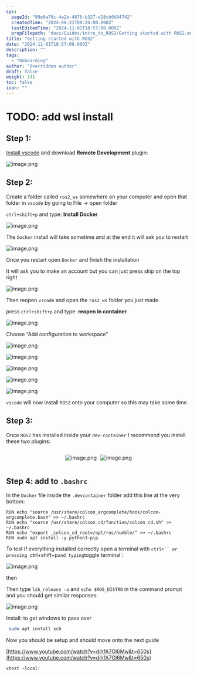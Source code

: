 ```yaml
---
sys:
  pageId: "89e0a78c-4e2b-4070-b327-d28cb0694742"
  createdTime: "2024-08-21T00:24:00.000Z"
  lastEditedTime: "2024-11-01T18:57:00.000Z"
  propFilepath: "docs/Guides/intro_to_ROS2/Getting started with ROS2.md"
title: "Getting started with ROS2"
date: "2024-11-01T18:57:00.000Z"
description: ""
tags:
  - "Onboarding"
author: "Overridden author"
draft: false
weight: 141
toc: false
icon: ""
---
```


# TODO: add wsl install

## Step 1:

[Install vscode](https://code.visualstudio.com/download) and download **Remote Development** plugin:

![image.png](https://prod-files-secure.s3.us-west-2.amazonaws.com/d518164a-d88e-44d1-a4ee-3adb3bd8bce0/efb52993-1881-4a40-b95e-6f020334f022/image.png?X-Amz-Algorithm=AWS4-HMAC-SHA256&X-Amz-Content-Sha256=UNSIGNED-PAYLOAD&X-Amz-Credential=ASIAZI2LB466U2JLZSB2%2F20250408%2Fus-west-2%2Fs3%2Faws4_request&X-Amz-Date=20250408T100922Z&X-Amz-Expires=3600&X-Amz-Security-Token=IQoJb3JpZ2luX2VjEPr%2F%2F%2F%2F%2F%2F%2F%2F%2F%2FwEaCXVzLXdlc3QtMiJHMEUCIQDTdcTgCmRCjmmK%2BSNlypTrKIrEFGQjJ6EBqH8MdIg9TQIgXKMvxoIgYdfCn2dI695ZS59hi9ABldT5uWfeIi9yACMq%2FwMIchAAGgw2Mzc0MjMxODM4MDUiDAJzuLHKbtctdQkTByrcA3vpjNtijLfUFy4G7MokUo6oImgE3nfiAQE5fZFDs6DS%2B0peuQYL96cDnYoQM%2BOtYu%2BTFaorVaxiQ0y44JMrb1M2lLLtR30X5S8CXH4GINNDnFd%2FZja7gSqUldJ5z%2ByWFzRDyKv%2F1l6DwwrvIJWGO0AISE%2FIs5z7vXxLN4%2FKQFpLRLqFa3oa5pPxbph4EsDHNthGLk7yVY%2FJdyTMjY2Y36VLeXj1qC0vZq%2F9bcsF4VFf9R0R4zqByxTWSuPtutcm7hRqFGDOTEcP97r4am2opTl%2BkjBuVo%2BeG64GuZ%2FGBxRqpunYQQGN0cp2bvLth0qVVY1K3LUjd%2BKOfO8%2FaGDYnpB2kXVR6xbqT9s0vym%2Blnu8S%2FOG7ukkMNTU4eYDx%2FzLqBmB7CyhH1mvRLWJLk1foFinavlKa3o7DaT1FLq5Zv0NJ8rwqu%2FT2FV9tIFWPrlpDN8jFqh%2FmIqOfOhwiWfbnWK%2BVHZxX8shfVnMxI%2B5c5Sq875kyG2WdyrRjFqP36QYBl717RaR9NZTVfIlrz81hE%2BvyE4b817JVz7PVUHV%2BlgQxSFqlGJXN0Ty7rYDgghBm6CG1aJQ%2FAS4bc2cveprreFWlUX89ukRCkh1FWLewHXBr33grBMfbQtnAH64MPPU078GOqUB7L0wuECPfva8ym9UoH2PeZ88l3x%2BriVs8%2Bwr10XVr4PP3hJL8AqS8VIlimnZjLr%2BQ8o%2FbHmO3VkOrh6EWshJ9LKfzZFgx2%2BY8QuyiR4LyBl0cVrlWV50uZPVGnt0OqOaGxJkPzuBV8msGqWXA6AXNYJU462LifRngQ%2BhJ6qm4EhEXhx3633CQDtrSk2wI8oeAvPuovAjs2hJUVldYp678FzdZsuv&X-Amz-Signature=23874bad696b6df8e9b71eee94003cfcbb8106b10b2f523d447b7e11385af79a&X-Amz-SignedHeaders=host&x-id=GetObject)

## Step 2:

Create a folder called `ros2_ws` somewhere on your computer and open that folder in `vscode` by going to File → open folder 

`ctrl+shift+p` and type: **Install Docker**

![image.png](https://prod-files-secure.s3.us-west-2.amazonaws.com/d518164a-d88e-44d1-a4ee-3adb3bd8bce0/2269dc0e-1cd5-47ff-bceb-c04ad9b2eab0/image.png?X-Amz-Algorithm=AWS4-HMAC-SHA256&X-Amz-Content-Sha256=UNSIGNED-PAYLOAD&X-Amz-Credential=ASIAZI2LB466U2JLZSB2%2F20250408%2Fus-west-2%2Fs3%2Faws4_request&X-Amz-Date=20250408T100921Z&X-Amz-Expires=3600&X-Amz-Security-Token=IQoJb3JpZ2luX2VjEPr%2F%2F%2F%2F%2F%2F%2F%2F%2F%2FwEaCXVzLXdlc3QtMiJHMEUCIQDTdcTgCmRCjmmK%2BSNlypTrKIrEFGQjJ6EBqH8MdIg9TQIgXKMvxoIgYdfCn2dI695ZS59hi9ABldT5uWfeIi9yACMq%2FwMIchAAGgw2Mzc0MjMxODM4MDUiDAJzuLHKbtctdQkTByrcA3vpjNtijLfUFy4G7MokUo6oImgE3nfiAQE5fZFDs6DS%2B0peuQYL96cDnYoQM%2BOtYu%2BTFaorVaxiQ0y44JMrb1M2lLLtR30X5S8CXH4GINNDnFd%2FZja7gSqUldJ5z%2ByWFzRDyKv%2F1l6DwwrvIJWGO0AISE%2FIs5z7vXxLN4%2FKQFpLRLqFa3oa5pPxbph4EsDHNthGLk7yVY%2FJdyTMjY2Y36VLeXj1qC0vZq%2F9bcsF4VFf9R0R4zqByxTWSuPtutcm7hRqFGDOTEcP97r4am2opTl%2BkjBuVo%2BeG64GuZ%2FGBxRqpunYQQGN0cp2bvLth0qVVY1K3LUjd%2BKOfO8%2FaGDYnpB2kXVR6xbqT9s0vym%2Blnu8S%2FOG7ukkMNTU4eYDx%2FzLqBmB7CyhH1mvRLWJLk1foFinavlKa3o7DaT1FLq5Zv0NJ8rwqu%2FT2FV9tIFWPrlpDN8jFqh%2FmIqOfOhwiWfbnWK%2BVHZxX8shfVnMxI%2B5c5Sq875kyG2WdyrRjFqP36QYBl717RaR9NZTVfIlrz81hE%2BvyE4b817JVz7PVUHV%2BlgQxSFqlGJXN0Ty7rYDgghBm6CG1aJQ%2FAS4bc2cveprreFWlUX89ukRCkh1FWLewHXBr33grBMfbQtnAH64MPPU078GOqUB7L0wuECPfva8ym9UoH2PeZ88l3x%2BriVs8%2Bwr10XVr4PP3hJL8AqS8VIlimnZjLr%2BQ8o%2FbHmO3VkOrh6EWshJ9LKfzZFgx2%2BY8QuyiR4LyBl0cVrlWV50uZPVGnt0OqOaGxJkPzuBV8msGqWXA6AXNYJU462LifRngQ%2BhJ6qm4EhEXhx3633CQDtrSk2wI8oeAvPuovAjs2hJUVldYp678FzdZsuv&X-Amz-Signature=5c9f51eed05473393d5b1d1f6dd5ac827c87b0e824c95fb00c1706d35dd7e0b8&X-Amz-SignedHeaders=host&x-id=GetObject)

The `Docker` install will take sometime and at the end it will ask you to restart

![image.png](https://prod-files-secure.s3.us-west-2.amazonaws.com/d518164a-d88e-44d1-a4ee-3adb3bd8bce0/ed233f78-be33-4b1f-b89c-9c346c0e961e/image.png?X-Amz-Algorithm=AWS4-HMAC-SHA256&X-Amz-Content-Sha256=UNSIGNED-PAYLOAD&X-Amz-Credential=ASIAZI2LB466U2JLZSB2%2F20250408%2Fus-west-2%2Fs3%2Faws4_request&X-Amz-Date=20250408T100921Z&X-Amz-Expires=3600&X-Amz-Security-Token=IQoJb3JpZ2luX2VjEPr%2F%2F%2F%2F%2F%2F%2F%2F%2F%2FwEaCXVzLXdlc3QtMiJHMEUCIQDTdcTgCmRCjmmK%2BSNlypTrKIrEFGQjJ6EBqH8MdIg9TQIgXKMvxoIgYdfCn2dI695ZS59hi9ABldT5uWfeIi9yACMq%2FwMIchAAGgw2Mzc0MjMxODM4MDUiDAJzuLHKbtctdQkTByrcA3vpjNtijLfUFy4G7MokUo6oImgE3nfiAQE5fZFDs6DS%2B0peuQYL96cDnYoQM%2BOtYu%2BTFaorVaxiQ0y44JMrb1M2lLLtR30X5S8CXH4GINNDnFd%2FZja7gSqUldJ5z%2ByWFzRDyKv%2F1l6DwwrvIJWGO0AISE%2FIs5z7vXxLN4%2FKQFpLRLqFa3oa5pPxbph4EsDHNthGLk7yVY%2FJdyTMjY2Y36VLeXj1qC0vZq%2F9bcsF4VFf9R0R4zqByxTWSuPtutcm7hRqFGDOTEcP97r4am2opTl%2BkjBuVo%2BeG64GuZ%2FGBxRqpunYQQGN0cp2bvLth0qVVY1K3LUjd%2BKOfO8%2FaGDYnpB2kXVR6xbqT9s0vym%2Blnu8S%2FOG7ukkMNTU4eYDx%2FzLqBmB7CyhH1mvRLWJLk1foFinavlKa3o7DaT1FLq5Zv0NJ8rwqu%2FT2FV9tIFWPrlpDN8jFqh%2FmIqOfOhwiWfbnWK%2BVHZxX8shfVnMxI%2B5c5Sq875kyG2WdyrRjFqP36QYBl717RaR9NZTVfIlrz81hE%2BvyE4b817JVz7PVUHV%2BlgQxSFqlGJXN0Ty7rYDgghBm6CG1aJQ%2FAS4bc2cveprreFWlUX89ukRCkh1FWLewHXBr33grBMfbQtnAH64MPPU078GOqUB7L0wuECPfva8ym9UoH2PeZ88l3x%2BriVs8%2Bwr10XVr4PP3hJL8AqS8VIlimnZjLr%2BQ8o%2FbHmO3VkOrh6EWshJ9LKfzZFgx2%2BY8QuyiR4LyBl0cVrlWV50uZPVGnt0OqOaGxJkPzuBV8msGqWXA6AXNYJU462LifRngQ%2BhJ6qm4EhEXhx3633CQDtrSk2wI8oeAvPuovAjs2hJUVldYp678FzdZsuv&X-Amz-Signature=10f70b291cf4ffb80683b3c8a06c7ababf8aef348658322480add7ee2bfca1ec&X-Amz-SignedHeaders=host&x-id=GetObject)

Once you restart open `Docker` and finish the installation

It will ask you to make an account but you can just press skip on the top right

![image.png](https://prod-files-secure.s3.us-west-2.amazonaws.com/d518164a-d88e-44d1-a4ee-3adb3bd8bce0/21010ad9-1659-4fd9-9f59-9932a09b2a3d/image.png?X-Amz-Algorithm=AWS4-HMAC-SHA256&X-Amz-Content-Sha256=UNSIGNED-PAYLOAD&X-Amz-Credential=ASIAZI2LB466U2JLZSB2%2F20250408%2Fus-west-2%2Fs3%2Faws4_request&X-Amz-Date=20250408T100921Z&X-Amz-Expires=3600&X-Amz-Security-Token=IQoJb3JpZ2luX2VjEPr%2F%2F%2F%2F%2F%2F%2F%2F%2F%2FwEaCXVzLXdlc3QtMiJHMEUCIQDTdcTgCmRCjmmK%2BSNlypTrKIrEFGQjJ6EBqH8MdIg9TQIgXKMvxoIgYdfCn2dI695ZS59hi9ABldT5uWfeIi9yACMq%2FwMIchAAGgw2Mzc0MjMxODM4MDUiDAJzuLHKbtctdQkTByrcA3vpjNtijLfUFy4G7MokUo6oImgE3nfiAQE5fZFDs6DS%2B0peuQYL96cDnYoQM%2BOtYu%2BTFaorVaxiQ0y44JMrb1M2lLLtR30X5S8CXH4GINNDnFd%2FZja7gSqUldJ5z%2ByWFzRDyKv%2F1l6DwwrvIJWGO0AISE%2FIs5z7vXxLN4%2FKQFpLRLqFa3oa5pPxbph4EsDHNthGLk7yVY%2FJdyTMjY2Y36VLeXj1qC0vZq%2F9bcsF4VFf9R0R4zqByxTWSuPtutcm7hRqFGDOTEcP97r4am2opTl%2BkjBuVo%2BeG64GuZ%2FGBxRqpunYQQGN0cp2bvLth0qVVY1K3LUjd%2BKOfO8%2FaGDYnpB2kXVR6xbqT9s0vym%2Blnu8S%2FOG7ukkMNTU4eYDx%2FzLqBmB7CyhH1mvRLWJLk1foFinavlKa3o7DaT1FLq5Zv0NJ8rwqu%2FT2FV9tIFWPrlpDN8jFqh%2FmIqOfOhwiWfbnWK%2BVHZxX8shfVnMxI%2B5c5Sq875kyG2WdyrRjFqP36QYBl717RaR9NZTVfIlrz81hE%2BvyE4b817JVz7PVUHV%2BlgQxSFqlGJXN0Ty7rYDgghBm6CG1aJQ%2FAS4bc2cveprreFWlUX89ukRCkh1FWLewHXBr33grBMfbQtnAH64MPPU078GOqUB7L0wuECPfva8ym9UoH2PeZ88l3x%2BriVs8%2Bwr10XVr4PP3hJL8AqS8VIlimnZjLr%2BQ8o%2FbHmO3VkOrh6EWshJ9LKfzZFgx2%2BY8QuyiR4LyBl0cVrlWV50uZPVGnt0OqOaGxJkPzuBV8msGqWXA6AXNYJU462LifRngQ%2BhJ6qm4EhEXhx3633CQDtrSk2wI8oeAvPuovAjs2hJUVldYp678FzdZsuv&X-Amz-Signature=f9906cc166d3bf53eec00e3818f9f1b82788409fbcb408a33182f2001f79dcf8&X-Amz-SignedHeaders=host&x-id=GetObject)

Then reopen `vscode` and open the `ros2_ws` folder you just made

press `ctrl+shift+p` and type: **reopen in container**

![image.png](https://prod-files-secure.s3.us-west-2.amazonaws.com/d518164a-d88e-44d1-a4ee-3adb3bd8bce0/4e93b8c2-41ad-488c-8095-c74205196118/image.png?X-Amz-Algorithm=AWS4-HMAC-SHA256&X-Amz-Content-Sha256=UNSIGNED-PAYLOAD&X-Amz-Credential=ASIAZI2LB466U2JLZSB2%2F20250408%2Fus-west-2%2Fs3%2Faws4_request&X-Amz-Date=20250408T100921Z&X-Amz-Expires=3600&X-Amz-Security-Token=IQoJb3JpZ2luX2VjEPr%2F%2F%2F%2F%2F%2F%2F%2F%2F%2FwEaCXVzLXdlc3QtMiJHMEUCIQDTdcTgCmRCjmmK%2BSNlypTrKIrEFGQjJ6EBqH8MdIg9TQIgXKMvxoIgYdfCn2dI695ZS59hi9ABldT5uWfeIi9yACMq%2FwMIchAAGgw2Mzc0MjMxODM4MDUiDAJzuLHKbtctdQkTByrcA3vpjNtijLfUFy4G7MokUo6oImgE3nfiAQE5fZFDs6DS%2B0peuQYL96cDnYoQM%2BOtYu%2BTFaorVaxiQ0y44JMrb1M2lLLtR30X5S8CXH4GINNDnFd%2FZja7gSqUldJ5z%2ByWFzRDyKv%2F1l6DwwrvIJWGO0AISE%2FIs5z7vXxLN4%2FKQFpLRLqFa3oa5pPxbph4EsDHNthGLk7yVY%2FJdyTMjY2Y36VLeXj1qC0vZq%2F9bcsF4VFf9R0R4zqByxTWSuPtutcm7hRqFGDOTEcP97r4am2opTl%2BkjBuVo%2BeG64GuZ%2FGBxRqpunYQQGN0cp2bvLth0qVVY1K3LUjd%2BKOfO8%2FaGDYnpB2kXVR6xbqT9s0vym%2Blnu8S%2FOG7ukkMNTU4eYDx%2FzLqBmB7CyhH1mvRLWJLk1foFinavlKa3o7DaT1FLq5Zv0NJ8rwqu%2FT2FV9tIFWPrlpDN8jFqh%2FmIqOfOhwiWfbnWK%2BVHZxX8shfVnMxI%2B5c5Sq875kyG2WdyrRjFqP36QYBl717RaR9NZTVfIlrz81hE%2BvyE4b817JVz7PVUHV%2BlgQxSFqlGJXN0Ty7rYDgghBm6CG1aJQ%2FAS4bc2cveprreFWlUX89ukRCkh1FWLewHXBr33grBMfbQtnAH64MPPU078GOqUB7L0wuECPfva8ym9UoH2PeZ88l3x%2BriVs8%2Bwr10XVr4PP3hJL8AqS8VIlimnZjLr%2BQ8o%2FbHmO3VkOrh6EWshJ9LKfzZFgx2%2BY8QuyiR4LyBl0cVrlWV50uZPVGnt0OqOaGxJkPzuBV8msGqWXA6AXNYJU462LifRngQ%2BhJ6qm4EhEXhx3633CQDtrSk2wI8oeAvPuovAjs2hJUVldYp678FzdZsuv&X-Amz-Signature=c52fef2877ea4d2405b571101a715a09d07cc133c5756a0ca90e2a4afe1f12a5&X-Amz-SignedHeaders=host&x-id=GetObject)

Choose “Add configuration to workspace”

![image.png](https://prod-files-secure.s3.us-west-2.amazonaws.com/d518164a-d88e-44d1-a4ee-3adb3bd8bce0/9560b282-5060-4989-ba37-97e7b2c22476/image.png?X-Amz-Algorithm=AWS4-HMAC-SHA256&X-Amz-Content-Sha256=UNSIGNED-PAYLOAD&X-Amz-Credential=ASIAZI2LB466U2JLZSB2%2F20250408%2Fus-west-2%2Fs3%2Faws4_request&X-Amz-Date=20250408T100921Z&X-Amz-Expires=3600&X-Amz-Security-Token=IQoJb3JpZ2luX2VjEPr%2F%2F%2F%2F%2F%2F%2F%2F%2F%2FwEaCXVzLXdlc3QtMiJHMEUCIQDTdcTgCmRCjmmK%2BSNlypTrKIrEFGQjJ6EBqH8MdIg9TQIgXKMvxoIgYdfCn2dI695ZS59hi9ABldT5uWfeIi9yACMq%2FwMIchAAGgw2Mzc0MjMxODM4MDUiDAJzuLHKbtctdQkTByrcA3vpjNtijLfUFy4G7MokUo6oImgE3nfiAQE5fZFDs6DS%2B0peuQYL96cDnYoQM%2BOtYu%2BTFaorVaxiQ0y44JMrb1M2lLLtR30X5S8CXH4GINNDnFd%2FZja7gSqUldJ5z%2ByWFzRDyKv%2F1l6DwwrvIJWGO0AISE%2FIs5z7vXxLN4%2FKQFpLRLqFa3oa5pPxbph4EsDHNthGLk7yVY%2FJdyTMjY2Y36VLeXj1qC0vZq%2F9bcsF4VFf9R0R4zqByxTWSuPtutcm7hRqFGDOTEcP97r4am2opTl%2BkjBuVo%2BeG64GuZ%2FGBxRqpunYQQGN0cp2bvLth0qVVY1K3LUjd%2BKOfO8%2FaGDYnpB2kXVR6xbqT9s0vym%2Blnu8S%2FOG7ukkMNTU4eYDx%2FzLqBmB7CyhH1mvRLWJLk1foFinavlKa3o7DaT1FLq5Zv0NJ8rwqu%2FT2FV9tIFWPrlpDN8jFqh%2FmIqOfOhwiWfbnWK%2BVHZxX8shfVnMxI%2B5c5Sq875kyG2WdyrRjFqP36QYBl717RaR9NZTVfIlrz81hE%2BvyE4b817JVz7PVUHV%2BlgQxSFqlGJXN0Ty7rYDgghBm6CG1aJQ%2FAS4bc2cveprreFWlUX89ukRCkh1FWLewHXBr33grBMfbQtnAH64MPPU078GOqUB7L0wuECPfva8ym9UoH2PeZ88l3x%2BriVs8%2Bwr10XVr4PP3hJL8AqS8VIlimnZjLr%2BQ8o%2FbHmO3VkOrh6EWshJ9LKfzZFgx2%2BY8QuyiR4LyBl0cVrlWV50uZPVGnt0OqOaGxJkPzuBV8msGqWXA6AXNYJU462LifRngQ%2BhJ6qm4EhEXhx3633CQDtrSk2wI8oeAvPuovAjs2hJUVldYp678FzdZsuv&X-Amz-Signature=4ead1c2d88b459def6d577487020c14327d68f85e3474189d8f308d0770c3de3&X-Amz-SignedHeaders=host&x-id=GetObject)

![image.png](https://prod-files-secure.s3.us-west-2.amazonaws.com/d518164a-d88e-44d1-a4ee-3adb3bd8bce0/2ee63f81-886b-48e8-a553-dc6e5eac99e4/image.png?X-Amz-Algorithm=AWS4-HMAC-SHA256&X-Amz-Content-Sha256=UNSIGNED-PAYLOAD&X-Amz-Credential=ASIAZI2LB466U2JLZSB2%2F20250408%2Fus-west-2%2Fs3%2Faws4_request&X-Amz-Date=20250408T100922Z&X-Amz-Expires=3600&X-Amz-Security-Token=IQoJb3JpZ2luX2VjEPr%2F%2F%2F%2F%2F%2F%2F%2F%2F%2FwEaCXVzLXdlc3QtMiJHMEUCIQDTdcTgCmRCjmmK%2BSNlypTrKIrEFGQjJ6EBqH8MdIg9TQIgXKMvxoIgYdfCn2dI695ZS59hi9ABldT5uWfeIi9yACMq%2FwMIchAAGgw2Mzc0MjMxODM4MDUiDAJzuLHKbtctdQkTByrcA3vpjNtijLfUFy4G7MokUo6oImgE3nfiAQE5fZFDs6DS%2B0peuQYL96cDnYoQM%2BOtYu%2BTFaorVaxiQ0y44JMrb1M2lLLtR30X5S8CXH4GINNDnFd%2FZja7gSqUldJ5z%2ByWFzRDyKv%2F1l6DwwrvIJWGO0AISE%2FIs5z7vXxLN4%2FKQFpLRLqFa3oa5pPxbph4EsDHNthGLk7yVY%2FJdyTMjY2Y36VLeXj1qC0vZq%2F9bcsF4VFf9R0R4zqByxTWSuPtutcm7hRqFGDOTEcP97r4am2opTl%2BkjBuVo%2BeG64GuZ%2FGBxRqpunYQQGN0cp2bvLth0qVVY1K3LUjd%2BKOfO8%2FaGDYnpB2kXVR6xbqT9s0vym%2Blnu8S%2FOG7ukkMNTU4eYDx%2FzLqBmB7CyhH1mvRLWJLk1foFinavlKa3o7DaT1FLq5Zv0NJ8rwqu%2FT2FV9tIFWPrlpDN8jFqh%2FmIqOfOhwiWfbnWK%2BVHZxX8shfVnMxI%2B5c5Sq875kyG2WdyrRjFqP36QYBl717RaR9NZTVfIlrz81hE%2BvyE4b817JVz7PVUHV%2BlgQxSFqlGJXN0Ty7rYDgghBm6CG1aJQ%2FAS4bc2cveprreFWlUX89ukRCkh1FWLewHXBr33grBMfbQtnAH64MPPU078GOqUB7L0wuECPfva8ym9UoH2PeZ88l3x%2BriVs8%2Bwr10XVr4PP3hJL8AqS8VIlimnZjLr%2BQ8o%2FbHmO3VkOrh6EWshJ9LKfzZFgx2%2BY8QuyiR4LyBl0cVrlWV50uZPVGnt0OqOaGxJkPzuBV8msGqWXA6AXNYJU462LifRngQ%2BhJ6qm4EhEXhx3633CQDtrSk2wI8oeAvPuovAjs2hJUVldYp678FzdZsuv&X-Amz-Signature=dc6a6d38bb9a593516bbfd46fda7f3954739c4954f198f1704d44978ca2a08cb&X-Amz-SignedHeaders=host&x-id=GetObject)

![image.png](https://prod-files-secure.s3.us-west-2.amazonaws.com/d518164a-d88e-44d1-a4ee-3adb3bd8bce0/ae1580b2-b048-407e-aed9-b584224a7a04/image.png?X-Amz-Algorithm=AWS4-HMAC-SHA256&X-Amz-Content-Sha256=UNSIGNED-PAYLOAD&X-Amz-Credential=ASIAZI2LB466U2JLZSB2%2F20250408%2Fus-west-2%2Fs3%2Faws4_request&X-Amz-Date=20250408T100921Z&X-Amz-Expires=3600&X-Amz-Security-Token=IQoJb3JpZ2luX2VjEPr%2F%2F%2F%2F%2F%2F%2F%2F%2F%2FwEaCXVzLXdlc3QtMiJHMEUCIQDTdcTgCmRCjmmK%2BSNlypTrKIrEFGQjJ6EBqH8MdIg9TQIgXKMvxoIgYdfCn2dI695ZS59hi9ABldT5uWfeIi9yACMq%2FwMIchAAGgw2Mzc0MjMxODM4MDUiDAJzuLHKbtctdQkTByrcA3vpjNtijLfUFy4G7MokUo6oImgE3nfiAQE5fZFDs6DS%2B0peuQYL96cDnYoQM%2BOtYu%2BTFaorVaxiQ0y44JMrb1M2lLLtR30X5S8CXH4GINNDnFd%2FZja7gSqUldJ5z%2ByWFzRDyKv%2F1l6DwwrvIJWGO0AISE%2FIs5z7vXxLN4%2FKQFpLRLqFa3oa5pPxbph4EsDHNthGLk7yVY%2FJdyTMjY2Y36VLeXj1qC0vZq%2F9bcsF4VFf9R0R4zqByxTWSuPtutcm7hRqFGDOTEcP97r4am2opTl%2BkjBuVo%2BeG64GuZ%2FGBxRqpunYQQGN0cp2bvLth0qVVY1K3LUjd%2BKOfO8%2FaGDYnpB2kXVR6xbqT9s0vym%2Blnu8S%2FOG7ukkMNTU4eYDx%2FzLqBmB7CyhH1mvRLWJLk1foFinavlKa3o7DaT1FLq5Zv0NJ8rwqu%2FT2FV9tIFWPrlpDN8jFqh%2FmIqOfOhwiWfbnWK%2BVHZxX8shfVnMxI%2B5c5Sq875kyG2WdyrRjFqP36QYBl717RaR9NZTVfIlrz81hE%2BvyE4b817JVz7PVUHV%2BlgQxSFqlGJXN0Ty7rYDgghBm6CG1aJQ%2FAS4bc2cveprreFWlUX89ukRCkh1FWLewHXBr33grBMfbQtnAH64MPPU078GOqUB7L0wuECPfva8ym9UoH2PeZ88l3x%2BriVs8%2Bwr10XVr4PP3hJL8AqS8VIlimnZjLr%2BQ8o%2FbHmO3VkOrh6EWshJ9LKfzZFgx2%2BY8QuyiR4LyBl0cVrlWV50uZPVGnt0OqOaGxJkPzuBV8msGqWXA6AXNYJU462LifRngQ%2BhJ6qm4EhEXhx3633CQDtrSk2wI8oeAvPuovAjs2hJUVldYp678FzdZsuv&X-Amz-Signature=3d1a5283b4835d616de79a721a618a9391818f59bf7ffa3c3ffc51f85ca0bfa9&X-Amz-SignedHeaders=host&x-id=GetObject)

![image.png](https://prod-files-secure.s3.us-west-2.amazonaws.com/d518164a-d88e-44d1-a4ee-3adb3bd8bce0/53255b28-f75e-430f-b9e3-c0ac8577e42b/image.png?X-Amz-Algorithm=AWS4-HMAC-SHA256&X-Amz-Content-Sha256=UNSIGNED-PAYLOAD&X-Amz-Credential=ASIAZI2LB466U2JLZSB2%2F20250408%2Fus-west-2%2Fs3%2Faws4_request&X-Amz-Date=20250408T100921Z&X-Amz-Expires=3600&X-Amz-Security-Token=IQoJb3JpZ2luX2VjEPr%2F%2F%2F%2F%2F%2F%2F%2F%2F%2FwEaCXVzLXdlc3QtMiJHMEUCIQDTdcTgCmRCjmmK%2BSNlypTrKIrEFGQjJ6EBqH8MdIg9TQIgXKMvxoIgYdfCn2dI695ZS59hi9ABldT5uWfeIi9yACMq%2FwMIchAAGgw2Mzc0MjMxODM4MDUiDAJzuLHKbtctdQkTByrcA3vpjNtijLfUFy4G7MokUo6oImgE3nfiAQE5fZFDs6DS%2B0peuQYL96cDnYoQM%2BOtYu%2BTFaorVaxiQ0y44JMrb1M2lLLtR30X5S8CXH4GINNDnFd%2FZja7gSqUldJ5z%2ByWFzRDyKv%2F1l6DwwrvIJWGO0AISE%2FIs5z7vXxLN4%2FKQFpLRLqFa3oa5pPxbph4EsDHNthGLk7yVY%2FJdyTMjY2Y36VLeXj1qC0vZq%2F9bcsF4VFf9R0R4zqByxTWSuPtutcm7hRqFGDOTEcP97r4am2opTl%2BkjBuVo%2BeG64GuZ%2FGBxRqpunYQQGN0cp2bvLth0qVVY1K3LUjd%2BKOfO8%2FaGDYnpB2kXVR6xbqT9s0vym%2Blnu8S%2FOG7ukkMNTU4eYDx%2FzLqBmB7CyhH1mvRLWJLk1foFinavlKa3o7DaT1FLq5Zv0NJ8rwqu%2FT2FV9tIFWPrlpDN8jFqh%2FmIqOfOhwiWfbnWK%2BVHZxX8shfVnMxI%2B5c5Sq875kyG2WdyrRjFqP36QYBl717RaR9NZTVfIlrz81hE%2BvyE4b817JVz7PVUHV%2BlgQxSFqlGJXN0Ty7rYDgghBm6CG1aJQ%2FAS4bc2cveprreFWlUX89ukRCkh1FWLewHXBr33grBMfbQtnAH64MPPU078GOqUB7L0wuECPfva8ym9UoH2PeZ88l3x%2BriVs8%2Bwr10XVr4PP3hJL8AqS8VIlimnZjLr%2BQ8o%2FbHmO3VkOrh6EWshJ9LKfzZFgx2%2BY8QuyiR4LyBl0cVrlWV50uZPVGnt0OqOaGxJkPzuBV8msGqWXA6AXNYJU462LifRngQ%2BhJ6qm4EhEXhx3633CQDtrSk2wI8oeAvPuovAjs2hJUVldYp678FzdZsuv&X-Amz-Signature=3bc3fd3a6ea3d095185b1e8ecd8b041140151c45df76ba448ef27e5012c7f13c&X-Amz-SignedHeaders=host&x-id=GetObject)

![image.png](https://prod-files-secure.s3.us-west-2.amazonaws.com/d518164a-d88e-44d1-a4ee-3adb3bd8bce0/7c562767-5af9-4ffb-97d1-327bcdf4ee00/image.png?X-Amz-Algorithm=AWS4-HMAC-SHA256&X-Amz-Content-Sha256=UNSIGNED-PAYLOAD&X-Amz-Credential=ASIAZI2LB466U2JLZSB2%2F20250408%2Fus-west-2%2Fs3%2Faws4_request&X-Amz-Date=20250408T100921Z&X-Amz-Expires=3600&X-Amz-Security-Token=IQoJb3JpZ2luX2VjEPr%2F%2F%2F%2F%2F%2F%2F%2F%2F%2FwEaCXVzLXdlc3QtMiJHMEUCIQDTdcTgCmRCjmmK%2BSNlypTrKIrEFGQjJ6EBqH8MdIg9TQIgXKMvxoIgYdfCn2dI695ZS59hi9ABldT5uWfeIi9yACMq%2FwMIchAAGgw2Mzc0MjMxODM4MDUiDAJzuLHKbtctdQkTByrcA3vpjNtijLfUFy4G7MokUo6oImgE3nfiAQE5fZFDs6DS%2B0peuQYL96cDnYoQM%2BOtYu%2BTFaorVaxiQ0y44JMrb1M2lLLtR30X5S8CXH4GINNDnFd%2FZja7gSqUldJ5z%2ByWFzRDyKv%2F1l6DwwrvIJWGO0AISE%2FIs5z7vXxLN4%2FKQFpLRLqFa3oa5pPxbph4EsDHNthGLk7yVY%2FJdyTMjY2Y36VLeXj1qC0vZq%2F9bcsF4VFf9R0R4zqByxTWSuPtutcm7hRqFGDOTEcP97r4am2opTl%2BkjBuVo%2BeG64GuZ%2FGBxRqpunYQQGN0cp2bvLth0qVVY1K3LUjd%2BKOfO8%2FaGDYnpB2kXVR6xbqT9s0vym%2Blnu8S%2FOG7ukkMNTU4eYDx%2FzLqBmB7CyhH1mvRLWJLk1foFinavlKa3o7DaT1FLq5Zv0NJ8rwqu%2FT2FV9tIFWPrlpDN8jFqh%2FmIqOfOhwiWfbnWK%2BVHZxX8shfVnMxI%2B5c5Sq875kyG2WdyrRjFqP36QYBl717RaR9NZTVfIlrz81hE%2BvyE4b817JVz7PVUHV%2BlgQxSFqlGJXN0Ty7rYDgghBm6CG1aJQ%2FAS4bc2cveprreFWlUX89ukRCkh1FWLewHXBr33grBMfbQtnAH64MPPU078GOqUB7L0wuECPfva8ym9UoH2PeZ88l3x%2BriVs8%2Bwr10XVr4PP3hJL8AqS8VIlimnZjLr%2BQ8o%2FbHmO3VkOrh6EWshJ9LKfzZFgx2%2BY8QuyiR4LyBl0cVrlWV50uZPVGnt0OqOaGxJkPzuBV8msGqWXA6AXNYJU462LifRngQ%2BhJ6qm4EhEXhx3633CQDtrSk2wI8oeAvPuovAjs2hJUVldYp678FzdZsuv&X-Amz-Signature=4cebedd57fb496220e6cef9fe3eb5aa5b859f62dc6890e5e5062aa3930bf49b9&X-Amz-SignedHeaders=host&x-id=GetObject)

`vscode` will now install `ROS2` onto your computer so this may take some time.

## Step 3:

Once `ROS2` has installed inside your `dev-container` I recommend you install these two plugins:

<div style="display: flex;flex-direction: row; column-gap:10px; max-width: 630px;justify-content: center;">
<div>

![image.png](https://prod-files-secure.s3.us-west-2.amazonaws.com/d518164a-d88e-44d1-a4ee-3adb3bd8bce0/3fc3d550-5a54-4ba1-ba6b-faa01cdb7369/image.png?X-Amz-Algorithm=AWS4-HMAC-SHA256&X-Amz-Content-Sha256=UNSIGNED-PAYLOAD&X-Amz-Credential=ASIAZI2LB466YFUNC54L%2F20250408%2Fus-west-2%2Fs3%2Faws4_request&X-Amz-Date=20250408T100924Z&X-Amz-Expires=3600&X-Amz-Security-Token=IQoJb3JpZ2luX2VjEPr%2F%2F%2F%2F%2F%2F%2F%2F%2F%2FwEaCXVzLXdlc3QtMiJHMEUCIQCEIYwP4UvZhmMJFLclPU7fR1NdIYlfzHrKMI6mGehsjQIgAxZ8%2Fw6gWT%2FabRbfg6wyuLK7OYKJw7ziJqOP2yYuO8Eq%2FwMIchAAGgw2Mzc0MjMxODM4MDUiDKCqtCyzH8%2BSWAe5%2FCrcA8tSgd8aIga%2BrzZP4qDCKYcQIxEKp0jHUO9NEeUXZaP0lPrDty%2BvQn71oR%2FcHPZp7tfVKly7W6f76nMZN8xLWj7yf5jrBxyueLe8eb5hGNrvj56iXehuGw1K9oQmzGbxE7icqSX9CloEpF4Rz0cJIaaunXcU2WJr%2FGMUoOtSVmT9Ncx%2B4TDP50FAOSqNl5siypJjHEqR11XbtLnhnXSB%2FPFy8IhFwOUP76zQCO%2FNZhvF%2FYawJIlmoBp8Fb3PnxiYn3I7Hhn1a73QHjbtiwy6jPl7i7VO9xn9tRMuLKAypwqPwovKVgq%2FvTGwV1dBRRKzHmYYX1WY4m9C92k1WCF%2BxXbrAi%2BxWhFzAnJ62ypnYXCuAH83VqwO28zYPVelbDj8ci6yMgu4WMoVyKQVQMTI1m8Skippqc%2Fuc3WkMfvypEoX%2BYhQB8vetqE%2BLvxNeRD9i1ZxKzQby96BJMMNoJsV5VXeovGGdx64MgeEdFcMqWB%2FumRsHa7lATDKYNWtC7xPGjS3ufE%2FCYfjcRL0OfV%2FmcPblp%2BUMIm28l54jBd5uFAPhgq7NwW6YMF2v2E5l74FZpenWfvHSaTxgjwH8GiqYldV8QrzIBOLFaXlv4GeLz845Wx4RB%2FyUNs%2BAi%2F4MJvU078GOqUB7M49XFHrkYfizJ9xk%2Bxr8QMZi0RJ9IrzR0CmpaOPEddI0zyD0mQ0F7sVmp3ELok3CTBA4ACM40yNQpGelVBlPKuKYVMIY5zC3URQt84pt%2FocfplPYT7vbd0BtvgfaAJ2j7NMUqgmaxOW01LczNI90laKglmcSDq2dekn4jmvLAqRgVySQPqse2hzJ6lAe5VCGJe1rIPQcMICCTaGjmLXR%2FO5zpNa&X-Amz-Signature=1aa35168ffdfaf00bafa48671bc4ff6aa12e6630583e37d6726aa6ef05cd2297&X-Amz-SignedHeaders=host&x-id=GetObject)

</div>
<div>

![image.png](https://prod-files-secure.s3.us-west-2.amazonaws.com/d518164a-d88e-44d1-a4ee-3adb3bd8bce0/d994cc66-13c2-4093-a5a3-f84cf4601a82/image.png?X-Amz-Algorithm=AWS4-HMAC-SHA256&X-Amz-Content-Sha256=UNSIGNED-PAYLOAD&X-Amz-Credential=ASIAZI2LB4663GJBAKIK%2F20250408%2Fus-west-2%2Fs3%2Faws4_request&X-Amz-Date=20250408T100924Z&X-Amz-Expires=3600&X-Amz-Security-Token=IQoJb3JpZ2luX2VjEPr%2F%2F%2F%2F%2F%2F%2F%2F%2F%2FwEaCXVzLXdlc3QtMiJHMEUCIQDp3B2mivDmphFhqixhjXmGLzMcRm1bqMvjHRR0QwTqgAIgbkMmBysD7WebXclppQxs37k32gsou1AIDI16E8dotvYq%2FwMIchAAGgw2Mzc0MjMxODM4MDUiDAnhr9YMA4AdcdlZQCrcA%2FRSA0oGDx9uW2jxkqzJxUjutjZr4IrT1Dv678bx%2B%2FRtbZcRefI5O4pH%2FCgcVl23bU7Id%2FeYqLb%2Bhkat5dNCy4ZHo5sSuzRieYb98Ks6andsMMWAEPhOMP3AV3cvoPh7%2F%2FmVwLMtNzheZmF6VvtsAwillLGIA5m6gnJL4JMhDC3r%2B8MCQzLe%2FQmYYl0MHFpuZal2z24LVfUxWUHu6atTOjhtkWFsLFc1zxuxcJ%2BNdUQQVZaDncB5HGyrGp3N6tHXmpf4DibLCLRUuzH2p7f3iBaJ0sIjiFh4s3ixvbTn3mRueLo7iiFZIbpwydrJiq%2FHC%2BYZMgFpwge9sSl%2BKOs9Ys8r00G87cm9pdVkU5zmNVzFPwSGgI7aJAimUDrHwZeHtI5CEnH7%2FwTVDybP2mJxKM1Qrq7YHDaHq04oy7NRv97rPjHcpgsgulYCBKIZFmEFcMEjagZTsQZYsf4S1GsFNx%2FDHUO1%2BZIjv47D73W74KbYbBto5U4MSK%2FdAMiNSVekS1UdQia09ehbuXO7nv0%2BlK%2Bxavkx66pUBiFQDqKwW5OdR%2BKtURvzIS5%2FdA3zzDGHwuPbchuZbYQe3wPpbumxp6W2W1GPD8uy1ArvuhH6W3QZCDy1jSGh1u06OggZMOHU078GOqUBpqrHeTtZZpQZlS5t4XwyJhGLsl0PMmYRkzSZPDBPLJUJvJvrKKtyAr65ey31GR9KkkgOqGGJS6xglDG6O4FXTuOPdggsJcXazQIfDtHADv7Yn3ue%2FJf9KNgINKVH%2FG4TfCeJ597h8Ev2kJQ4IgAmY9iIyY84UHHdAzcMV5wBYNHT%2FSEFFBd7gFnHRXoz7pCLHQp2Opb8cs%2Fuy8ENv8qQ%2BqieRRQB&X-Amz-Signature=5f509535fbc40995640afd023c88acef8c88584e9ac024b395bc013d14476a95&X-Amz-SignedHeaders=host&x-id=GetObject)

</div>
</div>

## Step 4: add to `.bashrc`

In the `Docker` file inside the `.devcontainer` folder add this line at the very bottom: 

```docker
RUN echo "source /usr/share/colcon_argcomplete/hook/colcon-argcomplete.bash" >> ~/.bashrc
RUN echo "source /usr/share/colcon_cd/function/colcon_cd.sh" >> ~/.bashrc
RUN echo "export _colcon_cd_root=/opt/ros/humble/" >> ~/.bashrc
RUN sudo apt install -y python3-pip 
```

To test if everything installed correctly open a terminal with `ctrl+`` or pressing `ctrl+shift+p` and typing `toggle terminal`:

![image.png](https://prod-files-secure.s3.us-west-2.amazonaws.com/d518164a-d88e-44d1-a4ee-3adb3bd8bce0/6a4943d8-b04e-4c02-9a58-775f3384d1a5/image.png?X-Amz-Algorithm=AWS4-HMAC-SHA256&X-Amz-Content-Sha256=UNSIGNED-PAYLOAD&X-Amz-Credential=ASIAZI2LB466U2JLZSB2%2F20250408%2Fus-west-2%2Fs3%2Faws4_request&X-Amz-Date=20250408T100921Z&X-Amz-Expires=3600&X-Amz-Security-Token=IQoJb3JpZ2luX2VjEPr%2F%2F%2F%2F%2F%2F%2F%2F%2F%2FwEaCXVzLXdlc3QtMiJHMEUCIQDTdcTgCmRCjmmK%2BSNlypTrKIrEFGQjJ6EBqH8MdIg9TQIgXKMvxoIgYdfCn2dI695ZS59hi9ABldT5uWfeIi9yACMq%2FwMIchAAGgw2Mzc0MjMxODM4MDUiDAJzuLHKbtctdQkTByrcA3vpjNtijLfUFy4G7MokUo6oImgE3nfiAQE5fZFDs6DS%2B0peuQYL96cDnYoQM%2BOtYu%2BTFaorVaxiQ0y44JMrb1M2lLLtR30X5S8CXH4GINNDnFd%2FZja7gSqUldJ5z%2ByWFzRDyKv%2F1l6DwwrvIJWGO0AISE%2FIs5z7vXxLN4%2FKQFpLRLqFa3oa5pPxbph4EsDHNthGLk7yVY%2FJdyTMjY2Y36VLeXj1qC0vZq%2F9bcsF4VFf9R0R4zqByxTWSuPtutcm7hRqFGDOTEcP97r4am2opTl%2BkjBuVo%2BeG64GuZ%2FGBxRqpunYQQGN0cp2bvLth0qVVY1K3LUjd%2BKOfO8%2FaGDYnpB2kXVR6xbqT9s0vym%2Blnu8S%2FOG7ukkMNTU4eYDx%2FzLqBmB7CyhH1mvRLWJLk1foFinavlKa3o7DaT1FLq5Zv0NJ8rwqu%2FT2FV9tIFWPrlpDN8jFqh%2FmIqOfOhwiWfbnWK%2BVHZxX8shfVnMxI%2B5c5Sq875kyG2WdyrRjFqP36QYBl717RaR9NZTVfIlrz81hE%2BvyE4b817JVz7PVUHV%2BlgQxSFqlGJXN0Ty7rYDgghBm6CG1aJQ%2FAS4bc2cveprreFWlUX89ukRCkh1FWLewHXBr33grBMfbQtnAH64MPPU078GOqUB7L0wuECPfva8ym9UoH2PeZ88l3x%2BriVs8%2Bwr10XVr4PP3hJL8AqS8VIlimnZjLr%2BQ8o%2FbHmO3VkOrh6EWshJ9LKfzZFgx2%2BY8QuyiR4LyBl0cVrlWV50uZPVGnt0OqOaGxJkPzuBV8msGqWXA6AXNYJU462LifRngQ%2BhJ6qm4EhEXhx3633CQDtrSk2wI8oeAvPuovAjs2hJUVldYp678FzdZsuv&X-Amz-Signature=b2a74345ccaf8a127de0f5a6a2d9621e76b99651f6e2bd31a8657930fd62114a&X-Amz-SignedHeaders=host&x-id=GetObject)

then 

Then type `lsb_release -a` and `echo $ROS_DISTRO` in the command prompt and you should get similar responses:

![image.png](https://prod-files-secure.s3.us-west-2.amazonaws.com/d518164a-d88e-44d1-a4ee-3adb3bd8bce0/3e635dec-a805-4e85-8b9e-d000e5b71a4e/image.png?X-Amz-Algorithm=AWS4-HMAC-SHA256&X-Amz-Content-Sha256=UNSIGNED-PAYLOAD&X-Amz-Credential=ASIAZI2LB466U2JLZSB2%2F20250408%2Fus-west-2%2Fs3%2Faws4_request&X-Amz-Date=20250408T100921Z&X-Amz-Expires=3600&X-Amz-Security-Token=IQoJb3JpZ2luX2VjEPr%2F%2F%2F%2F%2F%2F%2F%2F%2F%2FwEaCXVzLXdlc3QtMiJHMEUCIQDTdcTgCmRCjmmK%2BSNlypTrKIrEFGQjJ6EBqH8MdIg9TQIgXKMvxoIgYdfCn2dI695ZS59hi9ABldT5uWfeIi9yACMq%2FwMIchAAGgw2Mzc0MjMxODM4MDUiDAJzuLHKbtctdQkTByrcA3vpjNtijLfUFy4G7MokUo6oImgE3nfiAQE5fZFDs6DS%2B0peuQYL96cDnYoQM%2BOtYu%2BTFaorVaxiQ0y44JMrb1M2lLLtR30X5S8CXH4GINNDnFd%2FZja7gSqUldJ5z%2ByWFzRDyKv%2F1l6DwwrvIJWGO0AISE%2FIs5z7vXxLN4%2FKQFpLRLqFa3oa5pPxbph4EsDHNthGLk7yVY%2FJdyTMjY2Y36VLeXj1qC0vZq%2F9bcsF4VFf9R0R4zqByxTWSuPtutcm7hRqFGDOTEcP97r4am2opTl%2BkjBuVo%2BeG64GuZ%2FGBxRqpunYQQGN0cp2bvLth0qVVY1K3LUjd%2BKOfO8%2FaGDYnpB2kXVR6xbqT9s0vym%2Blnu8S%2FOG7ukkMNTU4eYDx%2FzLqBmB7CyhH1mvRLWJLk1foFinavlKa3o7DaT1FLq5Zv0NJ8rwqu%2FT2FV9tIFWPrlpDN8jFqh%2FmIqOfOhwiWfbnWK%2BVHZxX8shfVnMxI%2B5c5Sq875kyG2WdyrRjFqP36QYBl717RaR9NZTVfIlrz81hE%2BvyE4b817JVz7PVUHV%2BlgQxSFqlGJXN0Ty7rYDgghBm6CG1aJQ%2FAS4bc2cveprreFWlUX89ukRCkh1FWLewHXBr33grBMfbQtnAH64MPPU078GOqUB7L0wuECPfva8ym9UoH2PeZ88l3x%2BriVs8%2Bwr10XVr4PP3hJL8AqS8VIlimnZjLr%2BQ8o%2FbHmO3VkOrh6EWshJ9LKfzZFgx2%2BY8QuyiR4LyBl0cVrlWV50uZPVGnt0OqOaGxJkPzuBV8msGqWXA6AXNYJU462LifRngQ%2BhJ6qm4EhEXhx3633CQDtrSk2wI8oeAvPuovAjs2hJUVldYp678FzdZsuv&X-Amz-Signature=4e7bb3d2cca024dfb8069a6df6be2e84574cd2a37b17ff1727f07a544b08fca4&X-Amz-SignedHeaders=host&x-id=GetObject)

Install:  to get windows to pass over

```bash
 sudo apt install xcb
```

Now you should be setup and should move onto the next guide 

[https://www.youtube.com/watch?v=dihfA7Ol6Mw&t=650s](https://www.youtube.com/watch?v=dihfA7Ol6Mw&t=650s)

```python
xhost +local:
```

